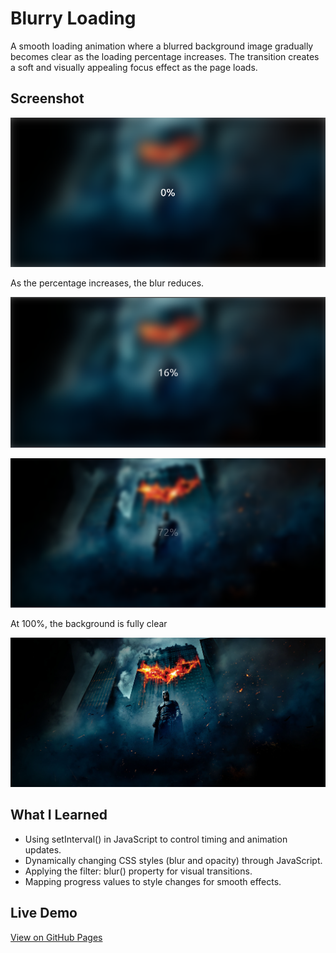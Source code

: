 # Blurry Loading

A smooth loading animation where a blurred background image gradually becomes clear as the loading percentage increases. The transition creates a soft and visually appealing focus effect as the page loads.

## Screenshot

![Blurry Loading Screenshot at 0%](images/screenshot1.png)

As the percentage increases, the blur reduces.

![Blurry Loading Screenshot at 16%](images/screenshot2.png)

![Blurry Loading Screenshot at 72%](images/screenshot3.png)

At 100%, the background is fully clear

![Blurry Loading Screenshot at 100%](images/screenshot4.png)

## What I Learned

- Using setInterval() in JavaScript to control timing and animation updates.
- Dynamically changing CSS styles (blur and opacity) through JavaScript.
- Applying the filter: blur() property for visual transitions.
- Mapping progress values to style changes for smooth effects.

## Live Demo

[View on GitHub Pages](https://augusta08.github.io/50-projects-50-days/05-blurry-loading)
